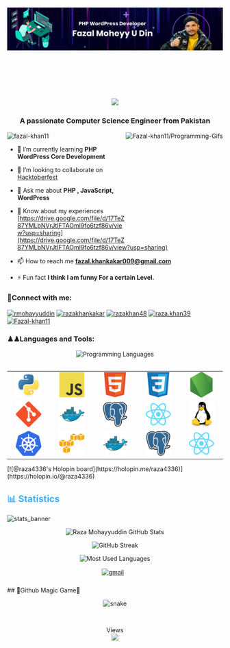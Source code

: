 ![logo](https://github.com/Fazal-khan11/fazal-khan11/blob/main/gitbanner.png)
<marquee><h1 align="center">Hi 👋, I'm Fazal Moheyy U Din</h1></marquee>
<p align="center">
<a href="https://github.com/fazal-khan11"><img src="https://readme-typing-svg.herokuapp.com?lines=PHP+WordPress+Developer;WordPress+Backend+Engineer;PHP+Developer;Front+End+Devloper&center=true&width=500&height=50"></a>
	

<h3 align="center">A passionate Computer Science Engineer from Pakistan</h3>


<a href='https://github.com/Fazal-khan11'>
<img align='right' src='https://miro.medium.com/max/1360/0*7Q3yvSIv_t0ioJ-Z.gif' widht=250 height=250  alt='Fazal-khan11/Programming-Gifs'></a>


<p align="left"> <img src="https://komarev.com/ghpvc/?username=fazal-khan11&label=Profile%20views&color=0e75b6&style=flat" alt="fazal-khan11" /> </p>

- 🌱 I’m currently learning **PHP WordPress Core Development**

- 👯 I’m looking to collaborate on [Hacktoberfest](https://hacktoberfest.com/)

- 💬 Ask me about **PHP , JavaScript, WordPress**
- 📄 Know about my experiences [https://drive.google.com/file/d/17TeZ87YMLbNVrJtIFTAOml9fo6tzf86v/view?usp=sharing](https://drive.google.com/file/d/17TeZ87YMLbNVrJtIFTAOml9fo6tzf86v/view?usp=sharing)

- 📫 How to reach me **fazal.khankakar009@gmail.com**

- ⚡ Fun fact **I think I am funny For a certain Level.**

<h3 align="left">🥰Connect with me:</h3>
<p align="left">
<a href="https://twitter.com/rmohayyuddin" target="blank"><img align="center" src="https://raw.githubusercontent.com/rahuldkjain/github-profile-readme-generator/master/src/images/icons/Social/twitter.svg" alt="rmohayyuddin" height="30" width="40" /></a>
<a href="https://linkedin.com/in/razakhankakar" target="blank"><img align="center" src="https://raw.githubusercontent.com/rahuldkjain/github-profile-readme-generator/master/src/images/icons/Social/linked-in-alt.svg" alt="razakhankakar" height="30" width="40" /></a>
<a href="https://fb.com/razakhan48" target="blank"><img align="center" src="https://raw.githubusercontent.com/rahuldkjain/github-profile-readme-generator/master/src/images/icons/Social/facebook.svg" alt="razakhan48" height="30" width="40" /></a>
<a href="https://instagram.com/raza.khan39" target="blank"><img align="center" src="https://raw.githubusercontent.com/rahuldkjain/github-profile-readme-generator/master/src/images/icons/Social/instagram.svg" alt="raza.khan39" height="30" width="40" /></a>
<a href="https://www.leetcode.com/Fazal-khan11" target="blank"><img align="center" src="https://raw.githubusercontent.com/rahuldkjain/github-profile-readme-generator/master/src/images/icons/Social/leet-code.svg" alt="Fazal-khan11" height="30" width="40" /></a>
</p>

<h3 align="left">♟♟Languages and Tools:</h3>

<div align="center" style="display:block;">
    <img width="100px" alt="Programming Languages" src="https://user-images.githubusercontent.com/78341798/194531121-47b0119a-ce00-439d-b586-125f86acb098.png"/> 
</div>
<br>

<table>
  <tr>
    <td align="center" width="150">
      <a href="https://www.python.org/">
        <img src="https://raw.githubusercontent.com/devicons/devicon/master/icons/python/python-original.svg" alt="Python" width="60" height="60"/>
      </a>
    </td>
    <td align="center" width="150">
      <a href="https://developer.mozilla.org/en-US/docs/Web/JavaScript">
        <img src="https://raw.githubusercontent.com/devicons/devicon/master/icons/javascript/javascript-original.svg" alt="JavaScript" width="60" height="60"/>
      </a>
    </td>
    <td align="center" width="150">
      <a href="https://developer.mozilla.org/en-US/docs/Web/Guide/HTML/HTML5">
        <img src="https://raw.githubusercontent.com/devicons/devicon/master/icons/html5/html5-original.svg" alt="HTML5" width="60" height="60"/>
      </a>
    </td>
    <td align="center" width="150">
      <a href="https://developer.mozilla.org/en-US/docs/Web/CSS">
        <img src="https://raw.githubusercontent.com/devicons/devicon/master/icons/css3/css3-original.svg" alt="CSS3" width="60" height="60"/>
      </a>
    </td>
    <td align="center" width="150">
      <a href="https://nodejs.org/">
        <img src="https://raw.githubusercontent.com/devicons/devicon/master/icons/nodejs/nodejs-original.svg" alt="Node.js" width="60" height="60"/>
      </a>
    </td>
  </tr>
  <tr>
    <td align="center" width="150">
      <a href="https://git-scm.com/">
        <img src="https://raw.githubusercontent.com/devicons/devicon/master/icons/git/git-original.svg" alt="Git" width="60" height="60"/>
      </a>
    </td>
    <td align="center" width="150">
      <a href="https://www.docker.com/">
        <img src="https://raw.githubusercontent.com/devicons/devicon/master/icons/docker/docker-original.svg" alt="Docker" width="60" height="60"/>
      </a>
    </td>
    <td align="center" width="150">
      <a href="https://www.postgresql.org/">
        <img src="https://raw.githubusercontent.com/devicons/devicon/master/icons/postgresql/postgresql-original.svg" alt="PostgreSQL" width="60" height="60"/>
      </a>
    </td>
    <td align="center" width="150">
      <a href="https://reactjs.org/">
        <img src="https://raw.githubusercontent.com/devicons/devicon/master/icons/react/react-original.svg" alt="React" width="60" height="60"/>
      </a>
    </td>
    <td align="center" width="150">
      <a href="https://www.linux.org/">
        <img src="https://raw.githubusercontent.com/devicons/devicon/master/icons/linux/linux-original.svg" alt="Linux" width="60" height="60"/>
      </a>
    </td>
  </tr>
  <tr>
    <td align="center" width="150">
      <a href="https://kubernetes.io/">
        <img src="https://raw.githubusercontent.com/devicons/devicon/master/icons/kubernetes/kubernetes-plain.svg" alt="Kubernetes" width="60" height="60"/>
      </a>
    </td>
    <td align="center" width="150">
      <a href="https://aws.amazon.com/">
        <img src="https://raw.githubusercontent.com/devicons/devicon/master/icons/amazonwebservices/amazonwebservices-original.svg" alt="AWS" width="60" height="60"/>
      </a>
    </td>
    <td align="center" width="150">
      <a href="https://www.docker.com/">
        <img src="https://raw.githubusercontent.com/devicons/devicon/master/icons/docker/docker-original.svg" alt="Docker" width="60" height="60"/>
      </a>
    </td>
    <td align="center" width="150">
      <a href="https://www.postgresql.org/">
        <img src="https://raw.githubusercontent.com/devicons/devicon/master/icons/postgresql/postgresql-original.svg" alt="PostgreSQL" width="60" height="60"/>
      </a>
    </td>
    <td align="center" width="150">
      <a href="https://reactjs.org/">
        <img src="https://raw.githubusercontent.com/devicons/devicon/master/icons/react/react-original.svg" alt="React" width="60" height="60"/>
      </a>
    </td>
  </tr>
</table>
[![@raza4336's Holopin board](https://holopin.me/raza4336)](https://holopin.io/@raza4336)



<h2 style="color: #44AEFB">📊 Statistics</h2>

![stats_banner](https://user-images.githubusercontent.com/78341798/194534778-d662496c-ae00-4e8d-ae9b-b90912054e7f.gif)

<!-- Begin Stats Cards -->
<!-- Resources:  -->
<!-- Github & Languages Stats: https://github.com/anuraghazra/github-readme-stats --> 
<!-- Streak Stats: https://github.com/denvercoder1/github-readme-streak-stats -->
<!-- Change the value after ?username= to your GitHub username. -->
<div class="stats" align="center">

![Raza Mohayyuddin GitHub Stats](https://github-readme-stats.vercel.app/api?username=Fazal-khan11&hide=stars&count_private=true&show_icons=true&theme=algolia&border_radius=20)

![GitHub Streak](https://streak-stats.demolab.com?user=Fazal-khan11&count_private=true&theme=algolia&border_radius=20)

![Most Used Languages](https://github-readme-stats.vercel.app/api/top-langs/?username=Fazal-khan11&layout=compact&show_icons=true&theme=algolia&border_radius=20)
</div>
<!--  End Stats Cards -->


<!-- Begin Footer -->
<!-- Icons Resources -->
<!-- https://devicon.dev/ -->
<div class="footer" align="center" style="margin:15px;">
    <a href="mailto:raza.khan4336@gmail.com" target="_blank">
        <img style="margin:0 10px 10px 0;" src="https://user-images.githubusercontent.com/78341798/194531383-ddb2b774-5bb9-491c-b601-4a4a7d9792fb.svg" alt="gmail" width="40px"/>
    </a>
</div>
<!-- End Footer -->
<!-- Magic Game -->
## 🐍Github Magic Game🐍

<p align="center">
  <img src="https://github.com/Fazal-khan11/Fazal-khan11/raw/output/github-contribution-grid-snake.svg" alt="snake"></center>
</p>
<br>

<p align="center"> 
  Views<br>
  <img src="https://profile-counter.glitch.me/Fazal-khan11/count.svg" />
</p>

